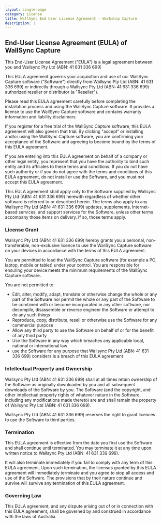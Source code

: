 ```yaml
---
layout: single-page
category: License
title: WallSync End User License Agreement - Workshop Capture
description: |
---
```


<h2>End-User License Agreement (EULA) of <span class="app_name">WallSync Capture</span></h2>

<p>This End-User License Agreement ("EULA") is a legal agreement between you and <span class="company_name">Wallsync Pty Ltd (ABN: 41 631 336 699)</span></p>

<p>This EULA agreement governs your acquisition and use of our <span class="app_name">WallSync Capture</span> software ("Software") directly from <span class="company_name">Wallsync Pty Ltd (ABN: 41 631 336 699)</span> or indirectly through a <span class="company_name">Wallsync Pty Ltd (ABN: 41 631 336 699)</span> authorized reseller or distributor (a "Reseller").</p>

<p>Please read this EULA agreement carefully before completing the installation process and using the <span class="app_name">WallSync Capture</span> software. It provides a license to use the <span class="app_name">WallSync Capture</span> software and contains warranty information and liability disclaimers.</p>

<p>If you register for a free trial of the <span class="app_name">WallSync Capture</span> software, this EULA agreement will also govern that trial. By clicking "accept" or installing and/or using the <span class="app_name">WallSync Capture</span> software, you are confirming your acceptance of the Software and agreeing to become bound by the terms of this EULA agreement.</p>

<p>If you are entering into this EULA agreement on behalf of a company or other legal entity, you represent that you have the authority to bind such entity and its affiliates to these terms and conditions. If you do not have such authority or if you do not agree with the terms and conditions of this EULA agreement, do not install or use the Software, and you must not accept this EULA agreement.</p>

<p>This EULA agreement shall apply only to the Software supplied by <span class="company_name">Wallsync Pty Ltd (ABN: 41 631 336 699)</span> herewith regardless of whether other software is referred to or described herein. The terms also apply to any <span class="company_name">Wallsync Pty Ltd (ABN: 41 631 336 699)</span> updates, supplements, Internet-based services, and support services for the Software, unless other terms accompany those items on delivery. If so, those terms apply. 

<h3>License Grant</h3>

<p><span class="company_name">Wallsync Pty Ltd (ABN: 41 631 336 699)</span> hereby grants you a personal, non-transferable, non-exclusive licence to use the <span class="app_name">WallSync Capture</span> software on your devices in accordance with the terms of this EULA agreement.</p>

<p>You are permitted to load the <span class="app_name">WallSync Capture</span> software (for example a PC, laptop, mobile or tablet) under your control. You are responsible for ensuring your device meets the minimum requirements of the <span class="app_name">WallSync Capture</span> software.</p>

<p>You are not permitted to:</p>

<ul>
<li>Edit, alter, modify, adapt, translate or otherwise change the whole or any part of the Software nor permit the whole or any part of the Software to be combined with or become incorporated in any other software, nor decompile, disassemble or reverse engineer the Software or attempt to do any such things</li>
<li>Reproduce, copy, distribute, resell or otherwise use the Software for any commercial purpose</li>
<li>Allow any third party to use the Software on behalf of or for the benefit of any third party</li>
<li>Use the Software in any way which breaches any applicable local, national or international law</li>
<li>use the Software for any purpose that <span class="company_name">Wallsync Pty Ltd (ABN: 41 631 336 699)</span> considers is a breach of this EULA agreement</li>
</ul>

<h3>Intellectual Property and Ownership</h3>

<p><span class="company_name">Wallsync Pty Ltd (ABN: 41 631 336 699)</span> shall at all times retain ownership of the Software as originally downloaded by you and all subsequent downloads of the Software by you. The Software (and the copyright, and other intellectual property rights of whatever nature in the Software, including any modifications made thereto) are and shall remain the property of <span class="company_name">Wallsync Pty Ltd (ABN: 41 631 336 699)</span>.</p>

<p><span class="company_name">Wallsync Pty Ltd (ABN: 41 631 336 699)</span> reserves the right to grant licences to use the Software to third parties.</p>

<h3>Termination</h3>

<p>This EULA agreement is effective from the date you first use the Software and shall continue until terminated. You may terminate it at any time upon written notice to <span class="company_name">Wallsync Pty Ltd (ABN: 41 631 336 699)</span>.</p>

<p>It will also terminate immediately if you fail to comply with any term of this EULA agreement. Upon such termination, the licenses granted by this EULA agreement will immediately terminate and you agree to stop all access and use of the Software. The provisions that by their nature continue and survive will survive any termination of this EULA agreement.</p>

<h3>Governing Law</h3>

<p>This EULA agreement, and any dispute arising out of or in connection with this EULA agreement, shall be governed by and construed in accordance with the laws of <span class="country">Australia</span>.</p>